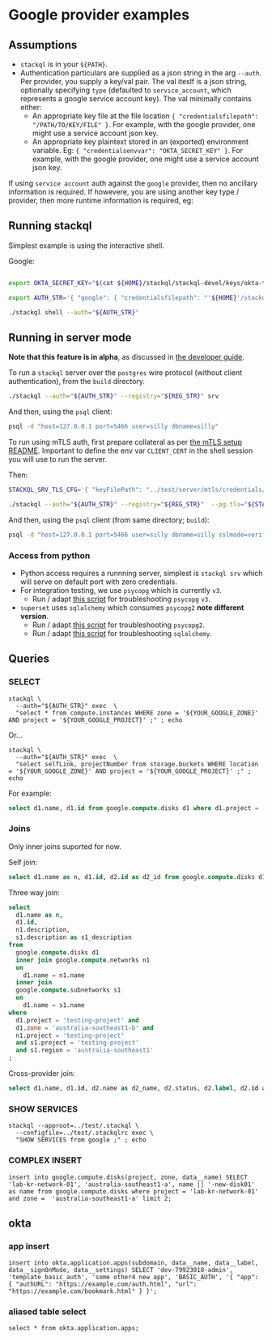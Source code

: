 
# Google provider examples

## Assumptions

- `stackql` is in your `${PATH}`.
- Authentication particulars are supplied as a json string in the arg `--auth`.  Per provider, you supply a key/val pair.  The val iteslf is a json string, optionally specifying `type` (defaulted to `service_account`, which represents a google service account key). The val minimally contains either:
    - An appropriate key file at the file location `{ "credentialsfilepath": "/PATH/TO/KEY/FILE" }`.  For example, with the google provider, one might use a service account json key.
    - An appropriate key plaintext stored in an (exported) environment variable.  Eg: `{ "credentialsenvvar": "OKTA_SECRET_KEY" }`.  For example, with the google provider, one might use a service account json key.

If using `service account` auth against the `google` provider, then no ancillary information is required.  If howevere, you are using another key type / provider, then more runtime information is required, eg:

## Running stackql

Simplest example is using the interactive shell.

Google:

```sh

export OKTA_SECRET_KEY="$(cat ${HOME}/stackql/stackql-devel/keys/okta-token.txt)"

export AUTH_STR='{ "google": { "credentialsfilepath": "'${HOME}'/stackql/stackql-devel/keys/sa-key.json", "type": "service_account" }, "okta": { "credentialsenvvar": "OKTA_SECRET_KEY", "type": "api_key" } }'

./stackql shell --auth="${AUTH_STR}"


```

## Running in server mode

**Note that this feature is in alpha**, as discussed in [the developer guide](/docs/developer_guide.md#server-mode).


To run a `stackql` server over the `postgres` wire protocol (without client authentication), from the `build` directory.

```bash
./stackql --auth="${AUTH_STR}" --registry="${REG_STR}" srv
```

And then, using the `psql` client:

```bash
psql -d "host=127.0.0.1 port=5466 user=silly dbname=silly"
```

To run using mTLS auth, first prepare collateral as per [the mTLS setup README](/test/server/mtls/README.md).  Important to define the env var `CLIENT_CERT` in the shell session you will use to run the server.

Then:

```bash
STACKQL_SRV_TLS_CFG='{ "keyFilePath": "../test/server/mtls/credentials/pg_server_key.pem", "certFilePath": "../test/server/mtls/credentials/pg_server_cert.pem", "clientCAs": [ "'${CLIENT_CERT}'" ] }'

./stackql --auth="${AUTH_STR}" --registry="${REG_STR}"  --pg.tls="${STACKQL_SRV_TLS_CFG}" 
```

And then, using the `psql` client (from same directory; `build`):

```bash
psql -d "host=127.0.0.1 port=5466 user=silly dbname=silly sslmode=verify-full sslcert=../test/server/mtls/credentials/pg_client_cert.pem sslkey=../test/server/mtls/credentials/pg_client_key.pem sslrootcert=../test/server/mtls/credentials/pg_server_cert.pem"
```

### Access from python

- Python access requires a runnning server, simplest is `stackql srv` which will serve on default port with zero credentials.
- For integration testing, we use `psycopg` which is currently `v3`.
    - Run / adapt [this script](/examples/scripts/python/psycopg3_scratchpad.py) for troubleshooting `psycopg` `v3`. 
- `superset` uses `sqlalchemy` which consumes `psycopg2` **note different version**.
    - Run / adapt [this script](/examples/scripts/python/psycopg2_scratchpad.py) for troubleshooting `psycopg2`. 
    - Run / adapt [this script](/examples/scripts/python/sqlalchemy_scratchpad.py) for troubleshooting `sqlalchemy`. 

## Queries

### SELECT

```
stackql \
  --auth="${AUTH_STR}" exec  \
  "select * from compute.instances WHERE zone = '${YOUR_GOOGLE_ZONE}' AND project = '${YOUR_GOOGLE_PROJECT}' ;" ; echo

```

Or...

```
stackql \
  --auth="${AUTH_STR}" exec  \
  "select selfLink, projectNumber from storage.buckets WHERE location = '${YOUR_GOOGLE_ZONE}' AND project = '${YOUR_GOOGLE_PROJECT}' ;" ; echo

```

For example:
```sql
select d1.name, d1.id from google.compute.disks d1 where d1.project = 'lab-kr-network-01' and d1.zone = 'australia-southeast1-a' ;
```

### Joins

Only inner joins suported for now.


Self join:
```sql
select d1.name as n, d1.id, d2.id as d2_id from google.compute.disks d1 inner join google.compute.disks d2 on d1.id = d2.id where d1.project = 'testing-project' and d1.zone = 'australia-southeast1-b' and d2.project = 'testing-project' and d2.zone = 'australia-southeast1-b';
```

Three way join:
```sql
select 
  d1.name as n, 
  d1.id, 
  n1.description, 
  s1.description as s1_description 
from 
  google.compute.disks d1 
  inner join google.compute.networks n1 
  on 
    d1.name = n1.name 
  inner join 
  google.compute.subnetworks s1 
  on 
    d1.name = s1.name  
where 
  d1.project = 'testing-project' and 
  d1.zone = 'australia-southeast1-b' and 
  n1.project = 'testing-project' 
  and s1.project = 'testing-project' 
  and s1.region = 'australia-southeast1'
;
```

Cross-provider join:
```sql
select d1.name, d1.id, d2.name as d2_name, d2.status, d2.label, d2.id as d2_id from google.compute.disks d1 inner join okta.application.apps d2 on d1.name = d2.label where d1.project = 'testing-project' and d1.zone = 'australia-southeast1-b' and d2.subdomain = 'my-subdomain' order by d1.name;
```

### SHOW SERVICES

```
stackql --approot=../test/.stackql \
  --configfile=../test/.stackqlrc exec \
  "SHOW SERVICES from google ;" ; echo

```

### COMPLEX INSERT

```
insert into google.compute.disks(project, zone, data__name) SELECT 'lab-kr-network-01', 'australia-southeast1-a', name || '-new-disk01' as name from google.compute.disks where project = 'lab-kr-network-01' and zone =  'australia-southeast1-a' limit 2;
```

## okta

### app insert

```
insert into okta.application.apps(subdomain, data__name, data__label, data__signOnMode, data__settings) SELECT 'dev-79923018-admin', 'template_basic_auth', 'some other4 new app', 'BASIC_AUTH', '{ "app": { "authURL": "https://example.com/auth.html", "url": "https://example.com/bookmark.html" } }';
```

### aliased table select

```
select * from okta.application.apps;
```